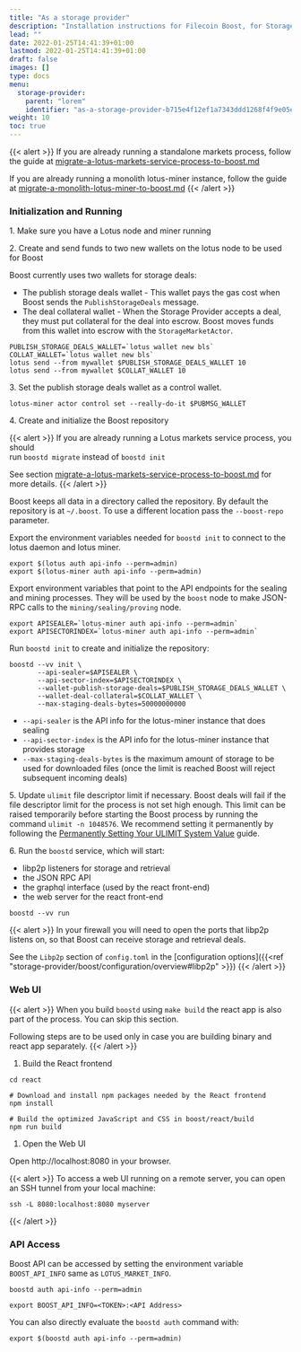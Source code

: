 ```yaml
---
title: "As a storage provider"
description: "Installation instructions for Filecoin Boost, for Storage Providers"
lead: ""
date: 2022-01-25T14:41:39+01:00
lastmod: 2022-01-25T14:41:39+01:00
draft: false
images: []
type: docs
menu:
  storage-provider:
    parent: "lorem"
    identifier: "as-a-storage-provider-b715e4f12ef1a7343ddd1268f4f9e05e"
weight: 10
toc: true
---
```


{{< alert  >}}
If you are already running a standalone markets process, follow the guide at [migrate-a-lotus-markets-service-process-to-boost.md](../upgrade-from-lotus-to-boost/migrate-a-lotus-markets-service-process-to-boost.md "mention")

If you are already running a monolith lotus-miner instance, follow the guide at [migrate-a-monolith-lotus-miner-to-boost.md](../upgrade-from-lotus-to-boost/migrate-a-monolith-lotus-miner-to-boost.md "mention")
{{< /alert  >}}

### Initialization and Running

1\. Make sure you have a Lotus node and miner running

2\. Create and send funds to two new wallets on the lotus node to be used for Boost

Boost currently uses two wallets for storage deals:

* The publish storage deals wallet - This wallet pays the gas cost when Boost sends the `PublishStorageDeals` message.
* The deal collateral wallet - When the Storage Provider accepts a deal, they must put collateral for the deal into escrow. Boost moves funds from this wallet into escrow with the `StorageMarketActor`.

```
PUBLISH_STORAGE_DEALS_WALLET=`lotus wallet new bls`
COLLAT_WALLET=`lotus wallet new bls`
lotus send --from mywallet $PUBLISH_STORAGE_DEALS_WALLET 10
lotus send --from mywallet $COLLAT_WALLET 10
```

3\. Set the publish storage deals wallet as a control wallet.

```
lotus-miner actor control set --really-do-it $PUBMSG_WALLET
```

4\. Create and initialize the Boost repository

{{< alert  >}}
If you are already running a Lotus markets service process, you should\
run `boostd migrate` instead of `boostd init`

See section [migrate-a-lotus-markets-service-process-to-boost.md](../upgrade-from-lotus-to-boost/migrate-a-lotus-markets-service-process-to-boost.md "mention") for more details.
{{< /alert  >}}

Boost keeps all data in a directory called the repository. By default the repository is at `~/.boost`. To use a different location pass the `--boost-repo` parameter.

Export the environment variables needed for `boostd init` to connect to the lotus daemon and lotus miner.

```
export $(lotus auth api-info --perm=admin)
export $(lotus-miner auth api-info --perm=admin)
```

Export environment variables that point to the API endpoints for the sealing and mining processes. They will be used by the `boost` node to make JSON-RPC calls to the `mining/sealing/proving` node.

```
export APISEALER=`lotus-miner auth api-info --perm=admin`
export APISECTORINDEX=`lotus-miner auth api-info --perm=admin`
```

Run `boostd init` to create and initialize the repository:

```
boostd --vv init \
       --api-sealer=$APISEALER \
       --api-sector-index=$APISECTORINDEX \
       --wallet-publish-storage-deals=$PUBLISH_STORAGE_DEALS_WALLET \
       --wallet-deal-collateral=$COLLAT_WALLET \
       --max-staging-deals-bytes=50000000000
```

* `--api-sealer` is the API info for the lotus-miner instance that does sealing
* `--api-sector-index` is the API info for the lotus-miner instance that provides storage
* `--max-staging-deals-bytes` is the maximum amount of storage to be used for downloaded files (once the limit is reached Boost will reject subsequent incoming deals)

5\. Update `ulimit` file descriptor limit if necessary. Boost deals will fail if the file descriptor limit for the process is not set high enough. This limit can be raised temporarily before starting the Boost process by running the command `ulimit -n 1048576`. We recommend setting it permanently by following the [Permanently Setting Your ULIMIT System Value](https://lotus.filecoin.io/kb/soft-fd-limit/) guide.

6\. Run the `boostd` service, which will start:

* libp2p listeners for storage and retrieval
* the JSON RPC API
* the graphql interface (used by the react front-end)
* the web server for the react front-end

```
boostd --vv run
```

{{< alert  >}}
In your firewall you will need to open the ports that libp2p listens on, so that Boost can receive storage and retrieval deals.

 See the `Libp2p` section of `config.toml` in the [configuration options]({{<ref "storage-provider/boost/configuration/overview#libp2p" >}}) 
{{< /alert  >}}

### Web UI

{{< alert  >}}
When you build `boostd` using `make build` the react app is also part of the process. You can skip this section.

Following steps are to be used only in case you are building binary and react app separately.
{{< /alert  >}}

1. Build the React frontend

```
cd react

# Download and install npm packages needed by the React frontend
npm install

# Build the optimized JavaScript and CSS in boost/react/build
npm run build
```

1. Open the Web UI

Open http://localhost:8080 in your browser.

{{< alert  >}}
To access a web UI running on a remote server, you can open an SSH tunnel from your local machine:

```
ssh -L 8080:localhost:8080 myserver
```
{{< /alert  >}}

### API Access

Boost API can be accessed by setting the environment variable `BOOST_API_INFO` same as `LOTUS_MARKET_INFO`.&#x20;

```
boostd auth api-info --perm=admin

export BOOST_API_INFO=<TOKEN>:<API Address>
```

You can also directly evaluate the `boostd auth` command with:

```
export $(boostd auth api-info --perm=admin)
```

